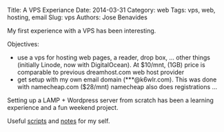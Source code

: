 Title: A VPS Experiance 
Date: 2014-03-31 
Category: web
Tags: vps, web, hosting, email
Slug: vps
Authors: Jose Benavides

My first experience with a VPS has been interesting.

Objectives:  
- use a vps for hosting web pages, a reader, drop box, ... other things (initially Linode, now with DigitalOcean). At $10/mnt, (1GB) price is comparable to previous dreamhost.com web host provider  
- get setup with my own email domain (***@k6wlr.com). This was done with namecheap.com ($28/mnt)
namecheap also does registrations ...  

Setting up a LAMP + Wordpress server from scratch has been a learning experience and a fun weekend project.  

Useful [scripts]({filename}/pdfs/StackScript.txt) and [notes]({filename}/pdfs/wordpress.txt) for my self.

